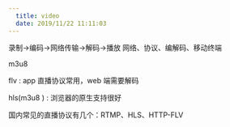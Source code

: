 ```yaml
---
  title: video
  date: 2019/11/22 11:11:03
---
```

  
<!-- more -->


录制->编码->网络传输->解码->播放       网络、协议、编解码、移动终端

m3u8 

flv : app 直播协议常用，web 端需要解码

hls(m3u8 ) : 浏览器的原生支持很好

国内常见的直播协议有几个：RTMP、HLS、HTTP-FLV
